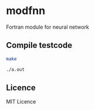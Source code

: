 # modfnn
Fortran module for neural network 

## Compile testcode
```bash
make
```
```bash
./a.out
```

## Licence
MIT Licence
